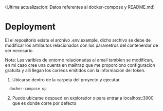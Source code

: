 (Ultima actualizacion: Datos referentes al docker-compose y README.md)

# Deployment

El el repositorio existe el archivo .env.example, dicho archivo se debe de modificar los artributos relacionados con los parametros del contenerdor de ser necesario.

Nota: Las varibles de entorno relacionadas al email tambien se modifican, en mi caso cree una cuenta en mailtrap que me proporciono configuracion gratuita y alli llegan los correos emitidos con la informacion del token.

1. Ubicarse dentro de la carpeta del proyecto y ejecutar

```bash
  docker-compose up

```

2. Puede ubicarse despued en explorador o para entrar a localhost:3000 que es donde corre por defecto
